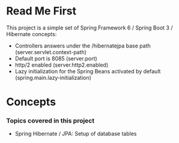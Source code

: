 # Read Me First
This project is a simple set of Spring Framework 6 / Spring Boot 3 / Hibernate concepts:

* Controllers answers under the /hibernatejpa base path (server.servlet.context-path)
* Default port is 8085 (server.port)
* http/2 enabled (server.http2.enabled)
* Lazy initialization for the Spring Beans activated by default (spring.main.lazy-initialization)

# Concepts

### Topics covered in this project

* Spring Hibernate / JPA: Setup of database tables
